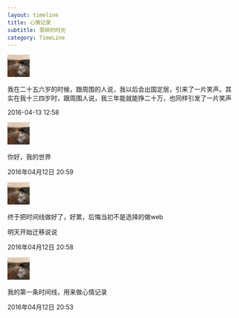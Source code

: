 ```yaml
---
layout: timeline
title: 心情记录
subtitle: 零碎的时光
category: TimeLine
---
```


<section class="comments">
    <article class="comment">
        <a class="comment-img" href="#non">
            <img src="/img/avatar@2X.png" alt="" width="50" height="50" />
        </a>
        <div class="comment-body">
            <div class="text">
              <p>我在二十五六岁的时候，跟周围的人说，我以后会出国定居，引来了一片笑声。其实在我十三四岁时，跟周围人说，我三年能就能挣二十万，也同样引发了一片笑声</p>
            </div>
            <p class="attribution">2016-04-13 12:58</p>
        </div>
    </article>
    <article class="comment">
        <a class="comment-img" href="#non">
            <img src="/img/avatar@2X.png" alt="" width="50" height="50" />
        </a>
        <div class="comment-body">
            <div class="text">
              <p>你好，我的世界</p>
            </div>
            <p class="attribution">2016年04月12日 20:59</p>
        </div>
    </article>
    <article class="comment">
        <a class="comment-img" href="#non">
        <img src="/img/avatar@2X.png" alt="" width="50" height="50">
        </a>
        <div class="comment-body">
            <div class="text">
              <p>终于把时间线做好了，好累，后悔当初不是选择的做web</p>
              <p>明天开始迁移说说</p>
            </div>
        <p class="attribution">2016年04月12日 20:58</p>
        </div>
    </article>
    <article class="comment">
        <a class="comment-img" href="#non">
        <img src="/img/avatar@2X.png" alt="" width="50" height="50">
        </a>
        <div class="comment-body">
            <div class="text">
                <p>我的第一条时间线，用来做心情记录</p>
            </div>
        <p class="attribution"> 2016年04月12日 20:53</p>
        </div>
    </article>
</section>​